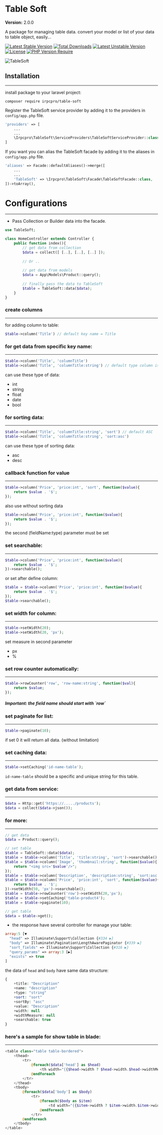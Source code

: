 <h1>Table Soft</h1>

**Version:**
<span>2.0.0</span>

<p>A package for managing table data.
convert your model or list of your data to table object, easily...</p>

[![Latest Stable Version](http://poser.pugx.org/irpcpro/table-soft/v)](https://packagist.org/packages/irpcpro/table-soft) [![Total Downloads](http://poser.pugx.org/irpcpro/table-soft/downloads)](https://packagist.org/packages/irpcpro/table-soft) [![Latest Unstable Version](http://poser.pugx.org/irpcpro/table-soft/v/unstable)](https://packagist.org/packages/irpcpro/table-soft) [![License](http://poser.pugx.org/irpcpro/table-soft/license)](https://packagist.org/packages/irpcpro/table-soft) [![PHP Version Require](http://poser.pugx.org/irpcpro/table-soft/require/php)](https://packagist.org/packages/irpcpro/table-soft)

![TableSoft](./src/Helpers/table-soft-image.jpg)

<h2>Installation</h2>

----
install package to your laravel project:
```
composer require irpcpro/table-soft
```

Register the TableSoft service provider by adding it to the providers in `config/app.php` file.
```php
'providers' => [
    ...
    ...
    \Irpcpro\TableSoft\ServiceProviders\TableSoftServiceProvider::class,
]
```

If you want you can alias the TableSoft facade by adding it to the aliases in `config/app.php` file.
```php
'aliases' => Facade::defaultAliases()->merge([
    ...
    ...
    'TableSoft' => \Irpcpro\TableSoft\Facade\TableSoftFacade::class,
])->toArray(),
```

# Configurations

----
* Pass Collection or Builder data into the facade.
```php
use TableSoft;

class HomeController extends Controller {
    public function index(){
        // get data from collection
        $data = collect([ [..], [..], [..] ]);
        
        // Or ..
        
        // get data from models
        $data = App\Models\Product::query();
       
        // finally pass the data to TableSoft
        $table = TableSoft::data($data);
    }
}
```

<h3>create columns</h3>

---

for adding column to table:
```php
$table->column('Title') // default key name = Title
```
<h3>for get data from specific key name:</h3>

---
```php
$table->column('Title', 'columnTitle')
$table->column('Title', 'columnTitle:string') // default type column is string
```
can use these type of data:
<ul>
    <li>int</li>
    <li>string</li>
    <li>float</li>
    <li>date</li>
    <li>bool</li>
</ul>

<h3>for sorting data:</h3>

---
```php
$table->column('Title', 'columnTitle:string', 'sort') // default ASC
$table->column('Title', 'columnTitle:string', 'sort:asc')
```
can use these type of sorting data:
<ul>
    <li>asc</li>
    <li>desc</li>
</ul>

<h3>callback function for value</h3>

---
```php
$table->column('Price', 'price:int', 'sort', function($value){
    return $value . '$';
});
```
also use without sorting data
```php
$table->column('Price', 'price:int', function($value){
    return $value . '$';
});
```
the second (fieldName:type) parameter must be set

<h3>set searchable:</h3>

---
```php
$table->column('Price', 'price:int', function($value){
    return $value . '$';
})->searchable();
```
or set after define column:
```php
$table = $table->column('Price', 'price:int', function($value){
    return $value . '$';
});
$table->searchable();
```

<h3>set width for column:</h3>

---
```php
$table->setWidth(20);
$table->setWidth(20, 'px');
```
set measure in second parameter
<ul>
    <li>px</li>
    <li>%</li>
</ul>

<h3>set row counter automatically:</h3>

---
```php
$table->rowCounter('row', 'row-name:string', function($val){
    return $value;
});
```
<h5>Important: the field name should start with `row`</h5>

<h3>set paginate for list:</h3>

---
```php
$table->paginate(10);
```
if set 0 it will return all data. (without limitation)

<h3>set caching data:</h3>

---
```php
$table->setCaching('id-name-table');
```
`id-name-table` should be a specific and unique string for this table.

<h3>get data from service:</h3>

---
```php
$data = Http::get('https://...../products');
$data = collect($data->json());
```

<h3>for more:</h3>

---
```php
// get data
$data = Product::query();

// set table
$table = TableSoft::data($data);
$table = $table->column('Title', 'title:string', 'sort')->searchable();
$table = $table->column('Image', 'thumbnail:string', function($value){
    return "<img src='$value'/>";
});
$table = $table->column('Description', 'description:string', 'sort:asc')->searchable();
$table = $table->column('Price', 'price:int', 'sort', function($value){
    return $value . '$';
})->setWidth(50, 'px')->searchable();
$table = $table->rowCounter('row')->setWidth(20,'px');
$table = $table->setCaching('table-product4');
$table = $table->paginate(10);

// get table
$data = $table->get();
```

* the response have several controller for manage your table:

```php
array:5 [▼
  "head" => Illuminate\Support\Collection {#334 ▶}
  "body" => Illuminate\Pagination\LengthAwarePaginator {#339 ▶}
  "sort_fields" => Illuminate\Support\Collection {#316 ▶}
  "query_params" => array:3 [▶]
  "exists" => true
]
```

the data of `head` and `body` have same data structure:
```php
{
    +title: "Description"
    +name: "description"
    +type: "string"
    +sort: "sort"
    +sortBy: "asc"
    +value: "Description"
    +width: null
    +widthMeasure: null
    +searchable: true
}
```

<h3>here's a sample for show table in blade:</h3>

---
```php
<table class="table table-bordered">
    <thead>
        <tr>
            @foreach($data['head'] as $head)
                <th width="{{$head->width ? $head->width.$head->widthMeasure : ''}}">{{$head}}</th>
            @endforeach
        </tr>
    </thead>
    <tbody>
        @foreach($data['body'] as $body)
            <tr>
                @foreach($body as $item)
                    <td width="{{$item->width ? $item->width.$item->widthMeasure : ''}}">{!! $item !!}</td>
                @endforeach
            </tr>
        @endforeach
    </tbody>
</table>
```
